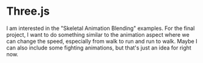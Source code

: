 # Three.js
I am interested in the "Skeletal Animation Blending" examples. For the final project, I want to do something similar to the animation aspect where we can change the speed, especially from walk to run and run to walk. Maybe I can also include some fighting animations, but that's just an idea for right now.

